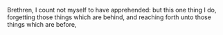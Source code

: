Brethren, I count not myself to have apprehended: but this one thing I do, forgetting those things which are behind, and reaching forth unto those things which are before,
